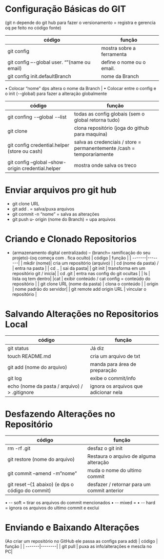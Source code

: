 
# Configuração Básicas do GIT 
(git n depende do git hub para fazer o versionamento = registra e gerencia oq pe feito no código fonte)

| código | função |
| -------|--------|
|git config| mostra sobre a ferramenta |
|git config –-global user. “”(name ou email) | define o nome ou o email. |
|git config init.defaultBranch| nome da Branch |

•	Colocar “nome” dps altera o nome da Branch |
•	Colocar entre o config e o init (--global) para fazer a alteração globalmente

| código | função |
| -------|--------|
| git confing  -–global  -–list | todas as config globais (sem o global retorna tudo) |
|git clone| clona repositório (joga do github para maquina) |
| git config credential.helper (store ou cash) |  salva as credenciais / store = permanentemente /cash = temporariamente | 
| git config –global –show-origin credential.helper | mostra onde salva os treco |


# Enviar arquivos pro git hub
- git clone URL
- git add . = salva/puxa arquivos
- git commit -n “nome” = salva as alterações
- git push u- origin (nome do Branch) = upa arquivos

# Criando e Clonado Repositorios
 - (armazenamento digital centralizado) – (branch= ramificação do seu projeto)-(oq começa com . fica oculto) 
 | código | função |
| -------|--------|
| mkdir (nome)| cria um repositório (arquivo) |
| cd (nome da pasta) / | entra na pasta |
| cd .. | sai da pasta|
| git init | transforma em um repositório git / inicia|
| cd .git | entra nas config do git ocultas |
| ls | lista oq tem dentro|
|cat | exibir conteúdo / cat config = conteúdo do repositório |
| git clone URL (nome da pasta) | clona o conteúdo |
| origin | nome padrão do servidor|
| git remote add origin URL | vincular o repositório |

# Salvando Alterações no Repositorios Local

| código | função |
| -------|--------|
|git status |  Já diz
| touch README.md | cria um arquivo de txt |
| git add (nome do arquivo)| manda para área de preparação|
| git log | exibe o commit/info |
| echo (nome da pasta / arquivo) / > .gitignore |  ignora os arquivos que adicionar nela |

# Desfazendo Alterações no Repositório 
| código | função |
| -------|--------|
| rm -rf .git | desfaz o git init |
| git restore (nome do arquivo) |  Restaura o arquivo de alguma alteração | 
|git commit –amend -m”nome” | muda o nome do ultimo commit|
|git reset –(1 abaixo) (e dps o código do commit) | desfazer / retornar para um commit anterior |
•	-- soft = tirar os arquivos do commit mencionados
•	-- mixed = 
•	-- hard = ignora os arquivos do ultimo commit e exclui 

# Enviando e Baixando Alterações
(Ao criar um repositório no GitHub ele passa as configs para add) 
| código | função |
| -------|--------|
| git pull |  puxa as info/alterações e mescla no PC|
